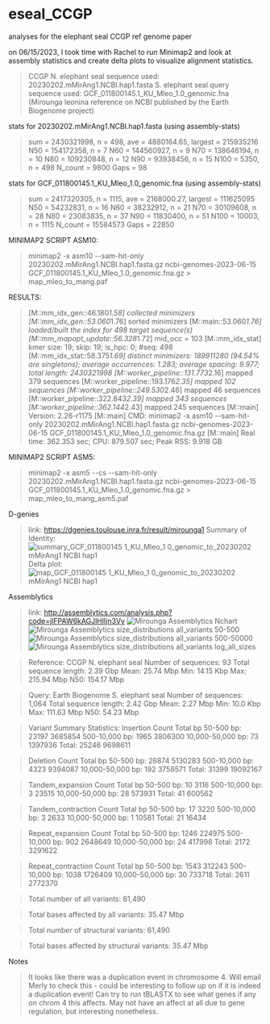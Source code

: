 # eseal_CCGP
analyses for the elephant seal CCGP ref genome paper 

on 06/15/2023, I took time with Rachel to run Minimap2 and look at assembly statistics and create delta plots to visualize alignment statistics.  
> CCGP N. elephant seal sequence used: 20230202.mMirAng1.NCBI.hap1.fasta 
> S. elephant seal query sequence used: GCF_011800145.1_KU_Mleo_1.0_genomic.fna (Mirounga leonina reference on NCBI published by the Earth Biogenome project)

stats for 20230202.mMirAng1.NCBI.hap1.fasta (using assembly-stats)
> sum = 2430321998, n = 498, ave = 4880164.65, largest = 215935216
N50 = 154172358, n = 7
N60 = 144560927, n = 9
N70 = 138646194, n = 10
N80 = 109230848, n = 12
N90 = 93938456, n = 15
N100 = 5350, n = 498
N_count = 9800
Gaps = 98

stats for GCF_011800145.1_KU_Mleo_1.0_genomic.fna (using assembly-stats)
> sum = 2417320305, n = 1115, ave = 2168000.27, largest = 111625095
N50 = 54232831, n = 16
N60 = 38232912, n = 21
N70 = 30109608, n = 28
N80 = 23083835, n = 37
N90 = 11830400, n = 51
N100 = 10003, n = 1115
N_count = 15584573
Gaps = 22850

MINIMAP2 SCRIPT ASM10: 
> minimap2 -x asm10 --sam-hit-only 20230202.mMirAng1.NCBI.hap1.fasta.gz ncbi-genomes-2023-06-15  GCF_011800145.1_KU_Mleo_1.0_genomic.fna.gz > map_mleo_to_mang.paf

RESULTS: 
>[M::mm_idx_gen::46.180*1.58] collected minimizers
[M::mm_idx_gen::53.060*1.76] sorted minimizers
[M::main::53.060*1.76] loaded/built the index for 498 target sequence(s)
[M::mm_mapopt_update::56.328*1.72] mid_occ = 103
[M::mm_idx_stat] kmer size: 19; skip: 19; is_hpc: 0; #seq: 498
[M::mm_idx_stat::58.375*1.69] distinct minimizers: 189911280 (94.54% are singletons); average occurrences: 1.283; average spacing: 9.977; total length: 2430321998
[M::worker_pipeline::131.773*2.16] mapped 379 sequences
[M::worker_pipeline::193.176*2.35] mapped 102 sequences
[M::worker_pipeline::249.530*2.46] mapped 46 sequences
[M::worker_pipeline::322.843*2.39] mapped 343 sequences
[M::worker_pipeline::362.144*2.43] mapped 245 sequences
[M::main] Version: 2.26-r1175
[M::main] CMD: minimap2 -x asm10 --sam-hit-only 20230202.mMirAng1.NCBI.hap1.fasta.gz ncbi-genomes-2023-06-15 GCF_011800145.1_KU_Mleo_1.0_genomic.fna.gz
[M::main] Real time: 362.353 sec; CPU: 879.507 sec; Peak RSS: 9.918 GB

MINIMAP2 SCRIPT ASM5: 
> minimap2 -x asm5 --cs --sam-hit-only 20230202.mMirAng1.NCBI.hap1.fasta.gz ncbi-genomes-2023-06-15  GCF_011800145.1_KU_Mleo_1.0_genomic.fna.gz > map_mleo_to_mang_asm5.paf

D-genies 
>link: https://dgenies.toulouse.inra.fr/result/mirounga1
> Summary of Identity: 
>![summary_GCF_011800145 1_KU_Mleo_1 0_genomic_to_20230202 mMirAng1 NCBI hap1](https://github.com/Mrivera104/eseal_CCGP/assets/97764650/40bc4026-bd87-439b-9641-0d251e0fa12d)
> Delta plot: 
> ![map_GCF_011800145 1_KU_Mleo_1 0_genomic_to_20230202 mMirAng1 NCBI hap1](https://github.com/Mrivera104/eseal_CCGP/assets/97764650/63cad978-2068-40a2-aea4-9c08a192a341)

Assemblytics 
>link: http://assemblytics.com/analysis.php?code=jIFPAW6kAGJlHlIjn3Vy 
> ![Mirounga Assemblytics Nchart](https://github.com/Mrivera104/eseal_CCGP/assets/97764650/0f749f62-dbdc-442c-860a-fbe317c51e22)
> ![Mirounga Assemblytics size_distributions all_variants 50-500](https://github.com/Mrivera104/eseal_CCGP/assets/97764650/3b6485e5-b8f5-4236-aed3-680477f07bfa)
> ![Mirounga Assemblytics size_distributions all_variants 500-50000](https://github.com/Mrivera104/eseal_CCGP/assets/97764650/2e2b887b-103d-4f70-b152-ed9d075e356d)
> ![Mirounga Assemblytics size_distributions all_variants log_all_sizes](https://github.com/Mrivera104/eseal_CCGP/assets/97764650/6a467c8a-3c94-4258-93ca-ca8a5d885a1b)

> Reference: CCGP N. elephant seal
Number of sequences: 93
Total sequence length: 2.39 Gbp
Mean: 25.74 Mbp
Min: 14.15 Kbp
Max: 215.94 Mbp
N50: 154.17 Mbp

> Query: Earth Biogenome S. elephant seal
Number of sequences: 1,064
Total sequence length: 2.42 Gbp
Mean: 2.27 Mbp
Min: 10.0 Kbp
Max: 111.63 Mbp
N50: 54.23 Mbp

> Variant Summary Statistics: 
> Insertion
>                         Count       Total bp
>        50-500 bp:      23197        3685854
>     500-10,000 bp:       1965        3806300
>  10,000-50,000 bp:         73        1397936
>             Total:      25246        9698611


> Deletion
>                         Count       Total bp
>         50-500 bp:      26874        5130283
>     500-10,000 bp:       4323        9394087
>  10,000-50,000 bp:        192        3758571
>             Total:      31399       19092167

> Tandem_expansion
>                         Count       Total bp
>         50-500 bp:         10           3116
>     500-10,000 bp:          3          23515
>  10,000-50,000 bp:         28         573931
>             Total:         41         600562

> Tandem_contraction
>                         Count       Total bp
>         50-500 bp:         17           3220
>     500-10,000 bp:          3           2633
>  10,000-50,000 bp:          1          10581
>             Total:         21          16434

> Repeat_expansion
>                        Count       Total bp
>         50-500 bp:       1246         224975
>     500-10,000 bp:        902        2648649
>  10,000-50,000 bp:         24         417998
>             Total:       2172        3291622

> Repeat_contraction
                         Count       Total bp
>         50-500 bp:       1543         312243
>     500-10,000 bp:       1038        1726409
>  10,000-50,000 bp:         30         733718
>             Total:       2611        2772370

> Total number of all variants: 61,490

> Total bases affected by all variants: 35.47 Mbp

> Total number of structural variants: 61,490

> Total bases affected by structural variants: 35.47 Mbp

Notes
> It looks like there was a duplication event in chromosome 4. Will email Merly to check this - could be interesting to follow up on if it is indeed a duplication event!
> Can try to run tBLASTX to see what genes if any on chrom 4 this affects. May not have an affect at all due to gene regulation, but interesting nonetheless. 
